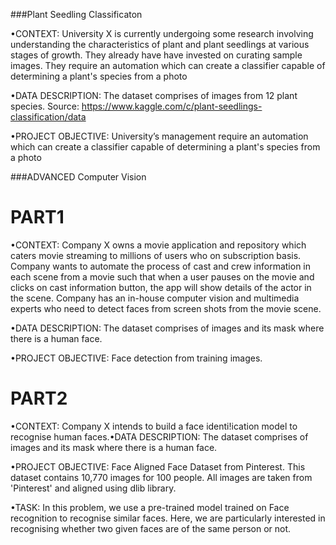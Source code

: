 ###Plant Seedling Classificaton

•CONTEXT: University  X  is  currently  undergoing  some  research  involving  understanding  the  characteristics  of plant  and  plant  seedlings  at  various  stages  of  growth.  They  already  have  have  invested  on  curating  sample images. They require an automation which can create a classifier capable of determining a plant's species from a photo

•DATA DESCRIPTION: The dataset comprises of images from 12 plant species. Source: https://www.kaggle.com/c/plant-seedlings-classification/data

•PROJECT  OBJECTIVE: University’s  management  require  an  automation  which  can  create  a  classifier  capable  of determining a plant's species from a photo

###ADVANCED Computer Vision

**PART1**
=======
•CONTEXT: Company X owns a movie application and repository which caters movie streaming to millions of users who on subscription basis. Company  wants  to  automate  the  process  of  cast  and  crew  information  in  each  scene  from  a  movie  such  that  when  a  user  pauses  on  the movie and clicks on cast information button, the app will show details of the actor in the scene. Company has an in-house computer vision and multimedia experts who need to detect faces from screen shots from the movie scene.

•DATA DESCRIPTION: The dataset comprises of images and its mask where there is a human face.

•PROJECT OBJECTIVE: Face detection from training images.

**PART2**
=======

•CONTEXT: Company X intends to build a face identi!ication model to recognise human faces.•DATA DESCRIPTION: The dataset comprises of images and its mask where there is a human face.

•PROJECT  OBJECTIVE: Face  Aligned  Face  Dataset  from  Pinterest.  This  dataset  contains  10,770  images  for  100  people.  All  images  are  taken from 'Pinterest' and aligned using dlib library.

•TASK: In  this  problem,  we  use  a  pre-trained  model  trained  on  Face  recognition  to  recognise  similar  faces.  Here,  we  are  particularly interested in recognising whether two given faces are of the same person or not.
